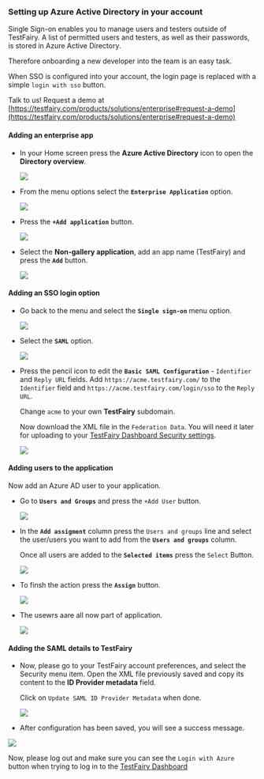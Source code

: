 
### Setting up Azure Active Directory in your account


Single Sign-on enables you to manage users and testers outside of TestFairy. 
A list of permitted users and testers, as well as their passwords, is stored in Azure Active Directory. 

Therefore onboarding a new developer into the team is an easy task.

When SSO is configured into your account, the login page is replaced with a simple `login with sso` button.

Talk to us! Request a demo at [https://testfairy.com/products/solutions/enterprise#request-a-demo](https://testfairy.com/products/solutions/enterprise#request-a-demo)

#### Adding an enterprise app


- In your Home screen press the **Azure Active Directory** icon to open the **Directory overview**.

  ![](/img/sso/azure/azure-ad-1.png)
  
- From the menu options select the **`Enterprise Application`** option.

  ![](/img/sso/azure/azure-ad-2.png)
  
- Press the **`+Add application`** button.

  ![](/img/sso/azure/azure-ad-3.png)

- Select the **Non-gallery application**, add an app name (TestFairy) and press the **`Add`** button.

  ![](/img/sso/azure/azure-ad-4.png)


#### Adding an SSO login option


- Go back to the menu and select the **`Single sign-on`** menu option.

  ![](/img/sso/azure/azure-ad-5.png)

- Select the **`SAML`** option.

  ![](/img/sso/azure/azure-ad-6.png)

- Press the pencil icon to edit the __`Basic SAML Configuration`__  - `Identifier` and `Reply URL` fields.
  Add `https://acme.testfairy.com/` to the `Identifier` field and `https://acme.testfairy.com/login/sso` to the `Reply URL`.
 
  Change `acme` to your own __TestFairy__ subdomain. 
 
  Now download the XML file in the `Federation Data`. You will need it later for uploading to your [TestFairy Dashboard Security settings](https://app.testfairy.com/settings/security/).

  ![](/img/sso/azure/azure-ad-17.png)  


#### Adding users to the application


Now add an Azure AD user to your application.

- Go to **`Users and Groups`** and press the `+Add User` button.

  ![](/img/sso/azure/azure-ad-8.png)

- In the **`Add assigment`** column press the `Users and groups` line and select the user/users you want to add from the **`Users and groups`** column.

  Once all users are added to the **`Selected items`** press the `Select` Button.

  ![](/img/sso/azure/azure-ad-9.png)

- To finsh the action press the **`Assign`** button.

  ![](/img/sso/azure/azure-ad-10-.png)

- The usewrs aare all now part of application.

  ![](/img/sso/azure/azure-ad-11.png)

#### Adding the SAML details to TestFairy

- Now, please go to your TestFairy account preferences, and select the Security menu item.
Open the XML file previously saved and copy its content to the **ID Provider metadata** field. 

  Click on `Update SAML ID Provider Metadata` when done.

  ![](/img/sso/azure/azure-tf-1.png)
  
- After configuration has been saved, you will see a success message.
 
 ![](/img/sso/azure/azure-tf-2.png)
  
Now, please log out and make sure you can see the `Login with Azure` button when trying to log in to the [TestFairy Dashboard](https://app.testfairy.com)


